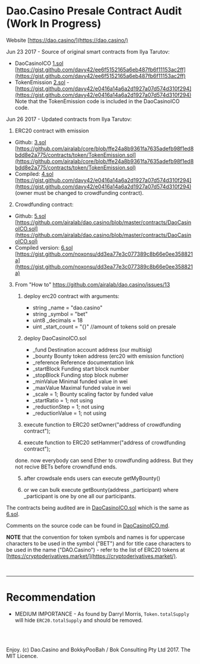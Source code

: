 # Dao.Casino Presale Contract Audit (Work In Progress)

Website [https://dao.casino/](https://dao.casino/)

Jun 23 2017 - Source of original smart contracts from Ilya Tarutov:

* DaoCasinoICO [1.sol](contracts/1.sol) [https://gist.github.com/davy42/ee6f5152165a6eb487fb6f11153ac2ff](https://gist.github.com/davy42/ee6f5152165a6eb487fb6f11153ac2ff)
* TokenEmission [2.sol](contracts/2.sol) - [https://gist.github.com/davy42/e0416a14a6a2d1927a07d574d310f294](https://gist.github.com/davy42/e0416a14a6a2d1927a07d574d310f294)
  Note that the TokenEmission code is included in the DaoCasinoICO code.

Jun 26 2017 - Updated contracts from Ilya Tarutov:

1. ERC20 contract with emission
  * Github: [3.sol](contracts/3.sol) [https://github.com/airalab/core/blob/ffe24a8b9361fa7635adefb98f1ed8bdd8e2a775/contracts/token/TokenEmission.sol](https://github.com/airalab/core/blob/ffe24a8b9361fa7635adefb98f1ed8bdd8e2a775/contracts/token/TokenEmission.sol)
  * Compiled: [4.sol](contracts/4.sol) [https://gist.github.com/davy42/e0416a14a6a2d1927a07d574d310f294](https://gist.github.com/davy42/e0416a14a6a2d1927a07d574d310f294) (owner must be changed to crowdfunding contract).

2. Crowdfunding contract:
  * Github: [5.sol](contracts/5.sol) [https://github.com/airalab/dao.casino/blob/master/contracts/DaoCasinoICO.sol](https://github.com/airalab/dao.casino/blob/master/contracts/DaoCasinoICO.sol) 
  * Compiled version: [6.sol](contracts/6.sol) [https://gist.github.com/noxonsu/dd3ea77e3c077389c8b66e0ee358821a](https://gist.github.com/noxonsu/dd3ea77e3c077389c8b66e0ee358821a)

3. From "How to" https://github.com/airalab/dao.casino/issues/13

    1. deploy erc20 contract with arguments:

        * string _name = "dao.casino"
        * string _symbol = "bet"
        * uint8 _decimals = 18
        * uint _start_count = "{}" //amount of tokens sold on presale

    2. deploy DaoCasinoICO.sol

        * _fund Destination account address (our multisig)
        * _bounty Bounty token address (erc20 with emission function)
        * _reference Reference documentation link
        * _startBlock Funding start block number
        * _stopBlock Funding stop block nubmer
        * _minValue Minimal funded value in wei
        * _maxValue Maximal funded value in wei
        * _scale = 1; Bounty scaling factor by funded value
        * _startRatio = 1; not using
        * _reductionStep = 1; not using
        * _reductionValue = 1; not using

    3. execute function to ERC20 setOwner("address of crowdfunding contract");

    4. execute function to ERC20 setHammer("address of crowdfunding contract");

    done. now everybody can send Ether to crowdfunding address. But they not recive BETs before crowndfund ends.

    5. after crowdsale ends users can execute getMyBounty()

    6. or we can bulk execute getBounty(address _participant) where _participant is one by one all our participants.

The contracts being audited are in [DaoCasinoICO.sol](contracts/DaoCasinoICO.sol) which is the same as [6.sol](contracts/6.sol).

Comments on the source code can be found in [DaoCasinoICO.md](DaoCasinoICO.md).

**NOTE** that the convention for token symbols and names is for uppercase characters to be used in the symbol ("BET") and for title case characters to be used in the name ("DAO.Casino") - refer to the list of ERC20 tokens at [https://cryptoderivatives.market/](https://cryptoderivatives.market/).

<br />

<hr />

# Recommendation

* MEDIUM IMPORTANCE - As found by Darryl Morris, `Token.totalSupply` will hide `ERC20.totalSupply` and should be removed.

<br />

<br />

Enjoy. (c) Dao.Casino and BokkyPooBah / Bok Consulting Pty Ltd 2017. The MIT Licence.